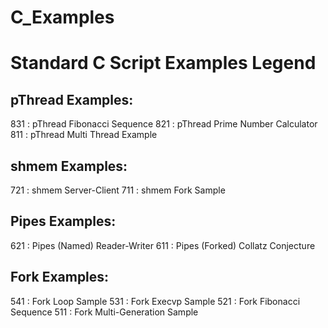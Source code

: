 # C_Examples
Standard C Script Examples Legend
==================================

pThread Examples:
-----------------
831 : pThread Fibonacci Sequence
821 : pThread Prime Number Calculator
811 : pThread Multi Thread Example

shmem Examples:
---------------
721 : shmem Server-Client
711 : shmem Fork Sample

Pipes Examples:
---------------
621 : Pipes (Named) Reader-Writer
611 : Pipes (Forked) Collatz Conjecture

Fork Examples:
--------------
541 : Fork Loop Sample
531 : Fork Execvp Sample
521 : Fork Fibonacci Sequence
511 : Fork Multi-Generation Sample
